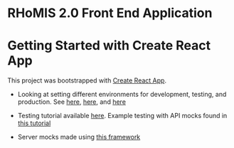 # RHoMIS 2.0 Front End Application

# Getting Started with Create React App

This project was bootstrapped with [Create React App](https://github.com/facebook/create-react-app). 

* Looking at setting different environments for development, testing, and production. See [here](https://serverless-stack.com/chapters/environments-in-create-react-app.html), [here](https://www.opcito.com/blogs/managing-multiple-environment-configurations-in-react-app), and [here](https://create-react-app.dev/docs/adding-custom-environment-variables/)
* Testing tutorial available [here](https://www.youtube.com/watch?v=ZmVBCpefQe8). Example testing with API mocks found in [this tutorial](https://testing-library.com/docs/react-testing-library/example-intro/)

* Server mocks made using [this framework](https://github.com/mswjs/examples/tree/master/examples/rest-react)



